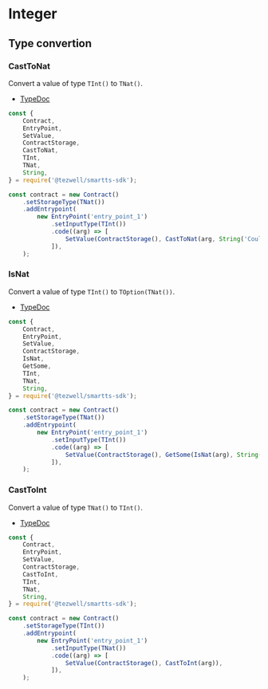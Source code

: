 # Integer

## Type convertion

### CastToNat

Convert a value of type `TInt()` to `TNat()`.

- [TypeDoc](https://romarq.github.io/smartts-sdk/api/modules/expression.html#CastToNat)

```ts
const {
    Contract,
    EntryPoint,
    SetValue,
    ContractStorage,
    CastToNat,
    TInt,
    TNat,
    String,
} = require('@tezwell/smartts-sdk');

const contract = new Contract()
    .setStorageType(TNat())
    .addEntrypoint(
        new EntryPoint('entry_point_1')
            .setInputType(TInt())
            .code((arg) => [
                SetValue(ContractStorage(), CastToNat(arg, String('Could not convert int to nat'))),
            ]),
    );
```

### IsNat

Convert a value of type `TInt()` to `TOption(TNat())`.

- [TypeDoc](https://romarq.github.io/smartts-sdk/api/modules/expression.html#IsNat)

```ts
const {
    Contract,
    EntryPoint,
    SetValue,
    ContractStorage,
    IsNat,
    GetSome,
    TInt,
    TNat,
    String,
} = require('@tezwell/smartts-sdk');

const contract = new Contract()
    .setStorageType(TNat())
    .addEntrypoint(
        new EntryPoint('entry_point_1')
            .setInputType(TInt())
            .code((arg) => [
                SetValue(ContractStorage(), GetSome(IsNat(arg), String('Could not convert int to nat'))),
            ]),
    );
```

### CastToInt

Convert a value of type `TNat()` to `TInt()`.

- [TypeDoc](https://romarq.github.io/smartts-sdk/api/modules/expression.html#CastToInt)

```ts
const {
    Contract,
    EntryPoint,
    SetValue,
    ContractStorage,
    CastToInt,
    TInt,
    TNat,
    String,
} = require('@tezwell/smartts-sdk');

const contract = new Contract()
    .setStorageType(TInt())
    .addEntrypoint(
        new EntryPoint('entry_point_1')
            .setInputType(TNat())
            .code((arg) => [
                SetValue(ContractStorage(), CastToInt(arg)),
            ]),
    );
```
